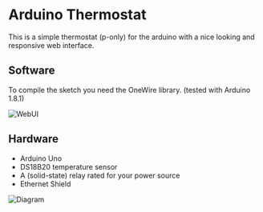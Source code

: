 # Arduino Thermostat

This is a simple thermostat (p-only) for the arduino with a nice looking
and responsive web interface.


## Software

To compile the sketch you need the OneWire library. (tested with Arduino 1.8.1)

![WebUI](https://reachcoding.eu/assets/arduino_thermostat_webui.png)


## Hardware

* Arduino Uno
* DS18B20 temperature sensor
* A (solid-state) relay rated for your power source
* Ethernet Shield

![Diagram](https://reachcoding.eu/assets/arduino_thermostat.png)
